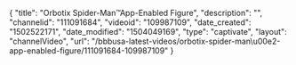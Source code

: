{
    "title": "Orbotix Spider-Man&trade;App-Enabled Figure",
    "description": "",
    "channelid": "111091684",
    "videoid": "109987109",
    "date_created": "1502522171",
    "date_modified": "1504049169",
    "type": "captivate",
    "layout": "channelVideo",
    "url": "\/bbbusa-latest-videos\/orbotix-spider-man\u00e2-app-enabled-figure\/111091684-109987109"
}